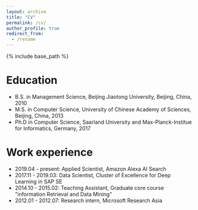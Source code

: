 ```yaml
---
layout: archive
title: "CV"
permalink: /cv/
author_profile: true
redirect_from:
  - /resume
---
```


{% include base_path %}

Education
======
* B.S. in Management Science, Beijing Jiaotong University, Beijing, China, 2010
* M.S. in Computer Science, University of Chinese Academy of Sciences, Beijing, China, 2013
* Ph.D in Computer Science, Saarland University and Max-Planck-Institue for Informatics, Germany, 2017

Work experience
======
* 2019.04 - present: Applied Scientist, Amazon Alexa AI Search
* 2017.11 - 2019.03: Data Scientist, Cluster of Excellence for Deep Learning in SAP SE
* 2014.10 - 2015.02: Teaching Assistant, Graduate core course "information Retrieval and Data Mining"
* 2012.01 - 2012.07: Research intern, Microsoft Research Asia

  

